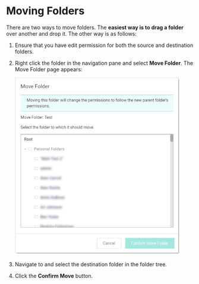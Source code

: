 [title]: # (Moving Folders)
[tags]: # (Folder)
[priority]: # (1000)

# Moving Folders

There are two ways to move folders. The **easiest way is to drag a folder** over another and drop it. The other way is as follows:

1. Ensure that you have edit permission for both the source and destination folders.

1. Right click the folder in the navigation pane and select **Move Folder**. The Move Folder page appears:

   <img src="images/1568051612480.png" alt="1568051612480" style="zoom:67%;" />

1. Navigate to and select the destination folder in the folder tree.

1. Click the **Confirm Move** button.
